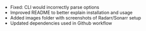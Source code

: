 * Fixed: CLI would incorrectly parse options
* Improved README to better explain installation and usage
* Added images folder with screenshots of Radarr/Sonarr setup
* Updated dependencies used in Github workflow